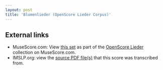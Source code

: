```yaml
---
layout: post
title: 'Blumenlieder (OpenScore Lieder Corpus)'
---
```


## External links

- MuseScore.com: View [this set] as part of the [OpenScore Lieder] collection on MuseScore.com.
- IMSLP.org: view the [source PDF file(s)][IMSLP] that this score was transcribed from.

[IMSLP]: https://imslp.org/wiki/Special:ReverseLookup/621212
[this set]: https://musescore.com/openscore-lieder-corpus/sets/5103316
[OpenScore Lieder]: https://musescore.com/openscore-lieder-corpus
